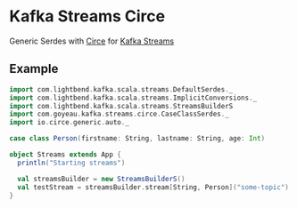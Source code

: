 # Kafka Streams Circe

Generic Serdes with [Circe](https://github.com/circe/circe) for [Kafka Streams](https://github.com/apache/kafka)

## Example

```scala
import com.lightbend.kafka.scala.streams.DefaultSerdes._
import com.lightbend.kafka.scala.streams.ImplicitConversions._
import com.lightbend.kafka.scala.streams.StreamsBuilderS
import com.goyeau.kafka.streams.circe.CaseClassSerdes._
import io.circe.generic.auto._

case class Person(firstname: String, lastname: String, age: Int)

object Streams extends App {
  println("Starting streams")

  val streamsBuilder = new StreamsBuilderS()
  val testStream = streamsBuilder.stream[String, Person]("some-topic")
}
```
